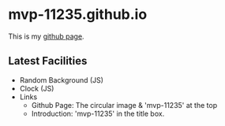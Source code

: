 # mvp-11235.github.io
This is my [github page](https://mvp-11235.github.io/).

## Latest Facilities
- Random Background (JS)
- Clock (JS)
- Links
  - Github Page: The circular image & 'mvp-11235' at the top
  - Introduction: 'mvp-11235' in the title box.
